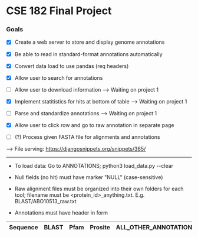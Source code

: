 # CSE 182 Final Project
### Goals
- [x] Create a web server to store and display genome annotations
- [x] Be able to read in standard-format annotations automatically
- [x] Convert data load to use pandas (req headers)
- [x] Allow user to search for annotations
- [ ] Allow user to download information --> Waiting on project 1
- [x] Implement statitistics for hits at bottom of table --> Waiting on project 1
- [ ] Parse and standardize annotations --> Waiting on project 1
- [x] Allow user to click row and go to raw annotation in separate page
- [ ] (?) Process given FASTA file for alignments and annotations


--> File serving: https://djangosnippets.org/snippets/365/

---

* To load data: Go to ANNOTATIONS; python3 load\_data.py --clear

* Null fields (no hit) must have marker "NULL" (case-sensitive)

* Raw alignment files must be organized into their own folders for each tool; filename must be <protein\_id>_anything.txt. E.g. BLAST/ABO10513_raw.txt

* Annotations must have header in form 

| Sequence | BLAST | Pfam | Prosite | ALL\_OTHER\_ANNOTATIONS | Comments |
| -------- | ----- | ---- | ------- | ----------------------- | -------- |
